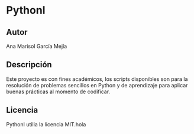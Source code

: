 # PythonI
## Autor
Ana Marisol García Mejía

## Descripción 
Este proyecto es con fines académicos, los scripts disponibles son para la resolución de problemas sencillos en Python y de aprendizaje para aplicar buenas
prácticas al momento de codificar. 

## Licencia 
PythonI utilia la licencia MIT.hola
